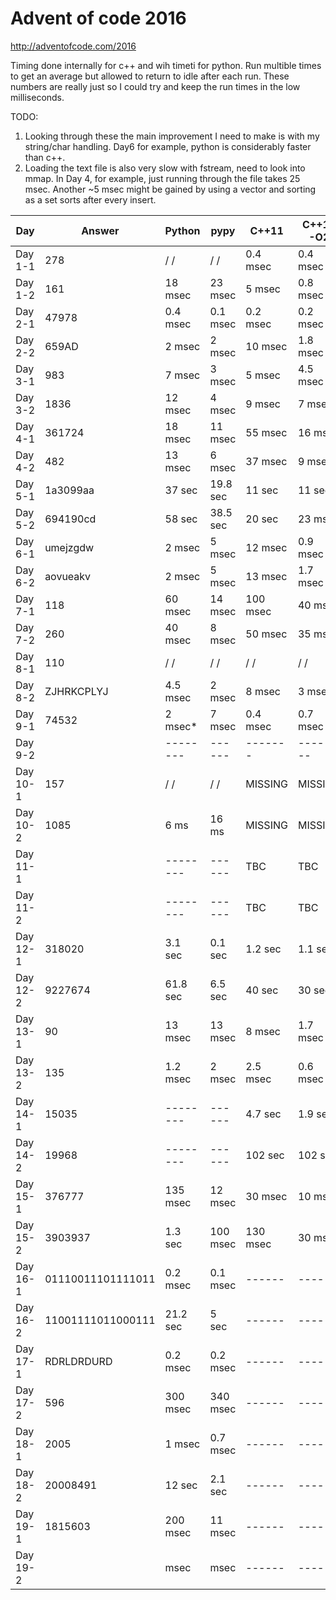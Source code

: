 # Advent of code 2016 #
http://adventofcode.com/2016

Timing done internally for c++ and wih timeti for python.
Run multible times to get an average but allowed to return to idle after each
 run. These numbers are really just so I could try and keep the run times in the
 low milliseconds.

 TODO:
 1. Looking through these the main improvement I need to make is with my
 string/char handling. Day6 for example, python is considerably faster than c++.
 2. Loading the text file is also very slow with fstream, need to look into
    mmap. In Day 4, for example, just running through the file takes 25 msec.
    Another ~5 msec might be gained by using a vector and sorting as a set sorts
    after every insert.


| Day     |  Answer | Python  |   pypy   |  C++11   | C++11 -O2 |
| ------- | ------- |-------- |  ------  | -------  | --------- |
| Day 1-1 |     278 | \/  \/  |  \/  \/  | 0.4 msec |  0.4 msec |
| Day 1-2 |     161 | 18 msec |  23 msec |   5 msec |  0.8 msec |
| Day 2-1 |   47978 |0.4 msec | 0.1 msec | 0.2 msec |  0.2 msec |
| Day 2-2 |   659AD |  2 msec |   2 msec |  10 msec |  1.8 msec |
| Day 3-1 |     983 |  7 msec |   3 msec |   5 msec |  4.5 msec |
| Day 3-2 |    1836 | 12 msec |   4 msec |   9 msec |    7 msec |
| Day 4-1 |  361724 | 18 msec |  11 msec |  55 msec |   16 msec |
| Day 4-2 |     482 | 13 msec |   6 msec |  37 msec |    9 msec |
| Day 5-1 | 1a3099aa|  37 sec | 19.8 sec |   11 sec |    11 sec |
| Day 5-2 | 694190cd|  58 sec | 38.5 sec |   20 sec |   23 msec |
| Day 6-1 | umejzgdw|  2 msec |   5 msec |  12 msec |  0.9 msec |
| Day 6-2 | aovueakv|  2 msec |   5 msec |  13 msec |  1.7 msec |
| Day 7-1 |     118 | 60 msec |  14 msec | 100 msec |   40 msec |
| Day 7-2 |     260 | 40 msec |   8 msec |  50 msec |   35 msec |
| Day 8-1 |     110 |  \/  \/ |  \/  \/  |   \/ \/  |   \/ \/   |
| Day 8-2 |ZJHRKCPLYJ|4.5 msec|   2 msec |   8 msec |   3  msec |
| Day 9-1 |   74532 |  2 msec*|   7 msec | 0.4 msec |  0.7 msec |
| Day 9-2 |         |-------- |  ------  | -------  |  -------- |
| Day 10-1 |    157 |   \/ \/  |  \/ \/   | MISSING |   MISSING |
| Day 10-2 |   1085 |     6 ms |    16 ms | MISSING |   MISSING |
| Day 11-1 |        | -------- |  ------  |    TBC  |     TBC   |
| Day 11-2 |        | -------- |  ------  |    TBC  |     TBC   |
| Day 12-1 | 318020 |  3.1 sec |  0.1 sec | 1.2 sec |   1.1 sec |
| Day 12-2 |9227674 | 61.8 sec |  6.5 sec |  40 sec |    30 sec |
| Day 13-1 |     90 |  13 msec |  13 msec |  8 msec |  1.7 msec |
| Day 13-2 |    135 | 1.2 msec |   2 msec | 2.5 msec| 0.6  msec |
| Day 14-1 |  15035 | -------- |  ------  | 4.7 sec |   1.9 sec |
| Day 14-2 |  19968 | -------- |  ------  | 102 sec |   102 sec |
| Day 15-1 | 376777 | 135 msec |  12 msec | 30 msec |   10 msec |
| Day 15-2 |3903937 | 1.3 sec  |  100 msec| 130 msec|   30 msec |
| Day 16-1 |01110011101111011| 0.2 msec | 0.1 msec | ------ | ------ |
| Day 16-2 |11001111011000111| 21.2 sec | 5 sec    | ------ | ------ |
| Day 17-1 |RDRLDRDURD|0.2 msec| 0.2 msec |  ------ |  ------  |
| Day 17-2 |   596  | 300 msec | 340 msec |  ------ |  ------  |
| Day 18-1 |  2005  |   1 msec | 0.7 msec |  ------ |  ------  |
| Day 18-2 |20008491|   12 sec |  2.1 sec |  ------ |  ------  |
| Day 19-1 |1815603 | 200 msec | 11 msec  |  ------ |  ------  |
| Day 19-2 |        |     msec |     msec |  ------ |  ------  |
